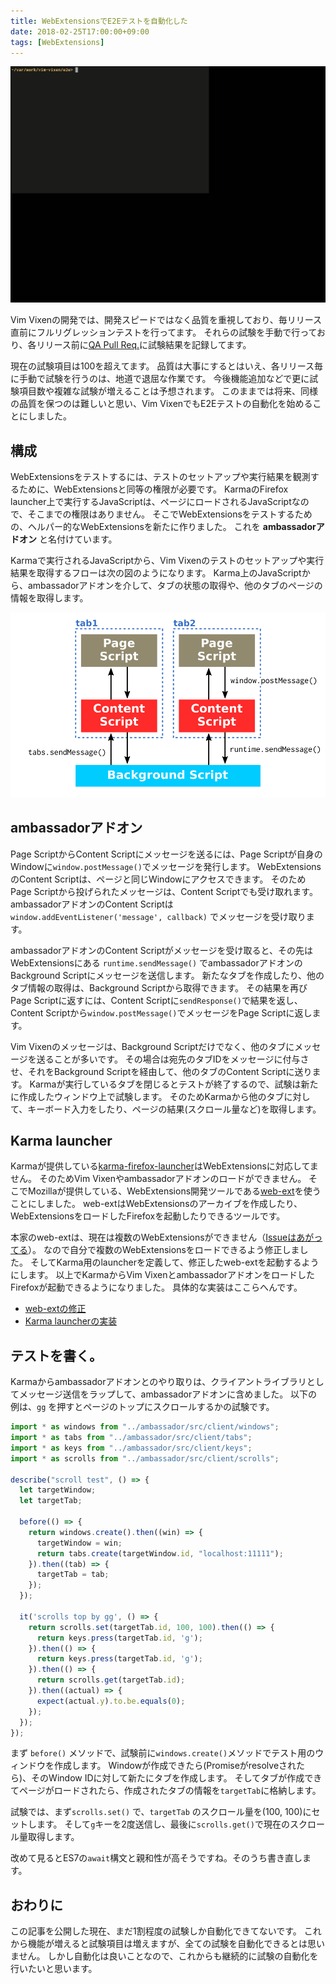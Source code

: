 ```yaml
---
title: WebExtensionsでE2Eテストを自動化した
date: 2018-02-25T17:00:00+09:00
tags: [WebExtensions]
---
```


![Running Screenshot](running-screenshot.gif)

Vim Vixenの開発では、開発スピードではなく品質を重視しており、毎リリース直前にフルリグレッションテストを行ってます。
それらの試験を手動で行っており、各リリース前に[QA Pull Req.](https://github.com/ueokande/vim-vixen/pull/314)に試験結果を記録してます。

現在の試験項目は100を超えてます。
品質は大事にするとはいえ、各リリース毎に手動で試験を行うのは、地道で退屈な作業です。
今後機能追加などで更に試験項目数や複雑な試験が増えることは予想されます。
このままでは将来、同様の品質を保つのは難しいと思い、Vim VixenでもE2Eテストの自動化を始めることにしました。

## 構成

WebExtensionsをテストするには、テストのセットアップや実行結果を観測するために、WebExtensionsと同等の権限が必要です。
KarmaのFirefox launcher上で実行するJavaScriptは、ページにロードされるJavaScriptなので、そこまでの権限はありません。
そこでWebExtensionsをテストするための、ヘルパー的なWebExtensionsを新たに作りました。
これを **ambassadorアドオン** と名付けています。

Karmaで実行されるJavaScriptから、Vim Vixenのテストのセットアップや実行結果を取得するフローは次の図のようになります。
Karma上のJavaScriptから、ambassadorアドオンを介して、タブの状態の取得や、他のタブのページの情報を取得します。

![Architecture](architecture.png)

## ambassadorアドオン

Page ScriptからContent Scriptにメッセージを送るには、Page Scriptが自身のWindowに`window.postMessage()`でメッセージを発行します。
WebExtensionsのContent Scriptは、ページと同じWindowにアクセスできます。
そのためPage Scriptから投げられたメッセージは、Content Scriptでも受け取れます。
ambassadorアドオンのContent Scriptは `window.addEventListener('message', callback)` でメッセージを受け取ります。

ambassadorアドオンのContent Scriptがメッセージを受け取ると、その先はWebExtensionsにある `runtime.sendMessage()` でambassadorアドオンのBackground Scriptにメッセージを送信します。
新たなタブを作成したり、他のタブ情報の取得は、Background Scriptから取得できます。
その結果を再びPage Scriptに返すには、Content Scriptに`sendResponse()`で結果を返し、Content Scriptから`window.postMessage()`でメッセージをPage Scriptに返します。

Vim Vixenのメッセージは、Background Scriptだけでなく、他のタブにメッセージを送ることが多いです。
その場合は宛先のタブIDをメッセージに付与させ、それをBackground Scriptを経由して、他のタブのContent Scriptに送ります。
Karmaが実行しているタブを閉じるとテストが終了するので、試験は新たに作成したウィンドウ上で試験します。
そのためKarmaから他のタブに対して、キーボード入力をしたり、ページの結果(スクロール量など)を取得します。

## Karma launcher

Karmaが提供している[karma-firefox-launcher](https://github.com/karma-runner/karma-firefox-launcher)はWebExtensionsに対応してません。
そのためVim Vixenやambassadorアドオンのロードができません。
そこでMozillaが提供している、WebExtensions開発ツールである[web-ext](https://github.com/mozilla/web-ext)を使うことにしました。
web-extはWebExtensionsのアーカイブを作成したり、WebExtensionsをロードしたFirefoxを起動したりできるツールです。

本家のweb-extは、現在は複数のWebExtensionsができません（[Issueはあがってる](https://github.com/mozilla/web-ext/issues/1107)）。
なので自分で複数のWebExtensionsをロードできるよう修正しました。
そしてKarma用のlauncherを定義して、修正したweb-extを起動するようにします。
以上でKarmaからVim VixenとambassadorアドオンをロードしたFirefoxが起動できるようになりました。
具体的な実装はここらへんです。

- [web-extの修正](https://github.com/mozilla/web-ext/compare/master...ueokande:patched-2.3.2?expand=1)
- [Karma launcherの実装](https://github.com/ueokande/vim-vixen/blob/master/e2e/karma-webext-launcher.js)


## テストを書く。

Karmaからambassadorアドオンとのやり取りは、クライアントライブラリとしてメッセージ送信をラップして、ambassadorアドオンに含めました。
以下の例は、`gg` を押すとページのトップにスクロールするかの試験です。

```javascript
import * as windows from "../ambassador/src/client/windows";
import * as tabs from "../ambassador/src/client/tabs";
import * as keys from "../ambassador/src/client/keys";
import * as scrolls from "../ambassador/src/client/scrolls";

describe("scroll test", () => {
  let targetWindow;
  let targetTab;

  before(() => {
    return windows.create().then((win) => {
      targetWindow = win;
      return tabs.create(targetWindow.id, "localhost:11111");
    }).then((tab) => {
      targetTab = tab;
    });
  });

  it('scrolls top by gg', () => {
    return scrolls.set(targetTab.id, 100, 100).then(() => {
      return keys.press(targetTab.id, 'g');
    }).then(() => {
      return keys.press(targetTab.id, 'g');
    }).then(() => {
      return scrolls.get(targetTab.id);
    }).then((actual) => {
      expect(actual.y).to.be.equals(0);
    });
  });
});
```

まず `before()` メソッドで、試験前に`windows.create()`メソッドでテスト用のウィンドウを作成します。
Windowが作成できたら(Promiseがresolveされたら)、そのWindow IDに対して新たにタブを作成します。
そしてタブが作成できてページがロードされたら、作成されたタブの情報を`targetTab`に格納します。

試験では、まず`scrolls.set()` で、`targetTab` のスクロール量を(100, 100)にセットします。
そして`g`キーを2度送信し、最後に`scrolls.get()`で現在のスクロール量取得します。

改めて見るとES7の`await`構文と親和性が高そうですね。そのうち書き直します。

## おわりに

この記事を公開した現在、まだ1割程度の試験しか自動化できてないです。
これから機能が増えると試験項目は増えますが、全ての試験を自動化できるとは思いません。
しかし自動化は良いことなので、これからも継続的に試験の自動化を行いたいと思います。
